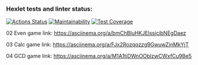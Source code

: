 ### Hexlet tests and linter status:
[![Actions Status](https://github.com/dmanufriev/java-project-61/actions/workflows/hexlet-check.yml/badge.svg)](https://github.com/dmanufriev/java-project-61/actions)
[![Maintainability](https://api.codeclimate.com/v1/badges/5e510677fd0c5c3e3e76/maintainability)](https://codeclimate.com/github/dmanufriev/java-project-61/maintainability)
[![Test Coverage](https://api.codeclimate.com/v1/badges/5e510677fd0c5c3e3e76/test_coverage)](https://codeclimate.com/github/dmanufriev/java-project-61/test_coverage)

02 Even game link: https://asciinema.org/a/bmChBIuHKJElssicibNEgDaez

03 Calc game link: https://asciinema.org/a/FJx2Rozqqzzg9GwuwZjnMkYjT

04 GCD game link: https://asciinema.org/a/M1A1tjDWnOOblzwCWxfCu9Be5
